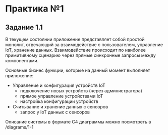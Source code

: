 # Практика №1
## Задание 1.1

В текущем состоянии приложение представляет собой простой монолит, отвечающий за взаимодействие с пользователем, управление IoT, хранение данных. Взаимодействие происходит по наиболее примитивному сценарию через прямые синхронные запросы между компонентами.

Основные бизнес функции, которые на данный момент выполняет приложение:
- Управление и конфигурация устройств IoT
  - подключение новых устройств (через администратора)
  - прямое управление устройствами IoT
  - настройка конфигурации устройств
- Считывание и хранение данных с сенсоров
  - запрос у IoT данных с сенсоров

Описание системы в формате С4 диаграммы можно посмотреть в /diagrams/1-1